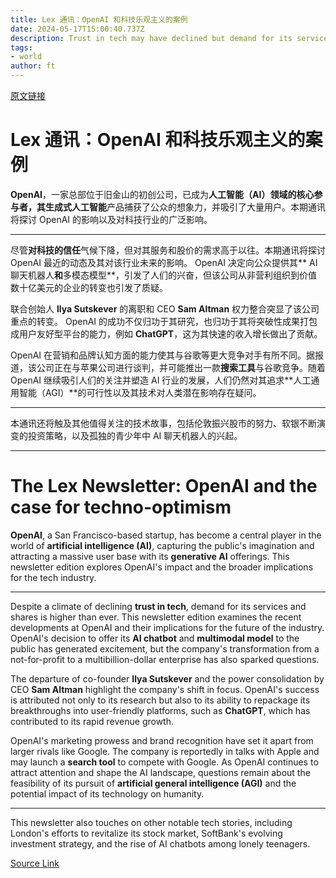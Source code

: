```yaml
---
title: Lex 通讯：OpenAI 和科技乐观主义的案例
date: 2024-05-17T15:00:40.737Z
description: Trust in tech may have declined but demand for its services and shares is at an all-time high
tags: 
- world
author: ft
---
```


[原文链接](https://ft.com/content/b4fd4ad9-dd34-4cc8-872e-10ec9451850d)

# Lex 通讯：OpenAI 和科技乐观主义的案例

**OpenAI**，一家总部位于旧金山的初创公司，已成为**人工智能（AI）**领域的核心参与者，其**生成式人工智能**产品捕获了公众的想象力，并吸引了大量用户。本期通讯将探讨 OpenAI 的影响以及对科技行业的广泛影响。 

---

尽管**对科技的信任**气候下降，但对其服务和股价的需求高于以往。本期通讯将探讨 OpenAI 最近的动态及其对该行业未来的影响。 OpenAI 决定向公众提供其** AI 聊天机器人**和**多模态模型**，引发了人们的兴奋，但该公司从非营利组织到价值数十亿美元的企业的转变也引发了质疑。 

联合创始人 **Ilya Sutskever** 的离职和 CEO **Sam Altman** 权力整合突显了该公司重点的转变。 OpenAI 的成功不仅归功于其研究，也归功于其将突破性成果打包成用户友好型平台的能力，例如 **ChatGPT**，这为其快速的收入增长做出了贡献。 

OpenAI 在营销和品牌认知方面的能力使其与谷歌等更大竞争对手有所不同。据报道，该公司正在与苹果公司进行谈判，并可能推出一款**搜索工具**与谷歌竞争。随着 OpenAI 继续吸引人们的关注并塑造 AI 行业的发展，人们仍然对其追求**人工通用智能（AGI）**的可行性以及其技术对人类潜在影响存在疑问。 

---

本通讯还将触及其他值得关注的技术故事，包括伦敦振兴股市的努力、软银不断演变的投资策略，以及孤独的青少年中 AI 聊天机器人的兴起。

---

# The Lex Newsletter: OpenAI and the case for techno-optimism 

**OpenAI**, a San Francisco-based startup, has become a central player in the world of **artificial intelligence (AI)**, capturing the public's imagination and attracting a massive user base with its **generative AI** offerings. This newsletter edition explores OpenAI's impact and the broader implications for the tech industry. 

---

Despite a climate of declining **trust in tech**, demand for its services and shares is higher than ever. This newsletter edition examines the recent developments at OpenAI and their implications for the future of the industry. OpenAI's decision to offer its **AI chatbot** and **multimodal model** to the public has generated excitement, but the company's transformation from a not-for-profit to a multibillion-dollar enterprise has also sparked questions. 

The departure of co-founder **Ilya Sutskever** and the power consolidation by CEO **Sam Altman** highlight the company's shift in focus. OpenAI's success is attributed not only to its research but also to its ability to repackage its breakthroughs into user-friendly platforms, such as **ChatGPT**, which has contributed to its rapid revenue growth. 

OpenAI's marketing prowess and brand recognition have set it apart from larger rivals like Google. The company is reportedly in talks with Apple and may launch a **search tool** to compete with Google. As OpenAI continues to attract attention and shape the AI landscape, questions remain about the feasibility of its pursuit of **artificial general intelligence (AGI)** and the potential impact of its technology on humanity. 

---

This newsletter also touches on other notable tech stories, including London's efforts to revitalize its stock market, SoftBank's evolving investment strategy, and the rise of AI chatbots among lonely teenagers.

[Source Link](https://ft.com/content/b4fd4ad9-dd34-4cc8-872e-10ec9451850d)

